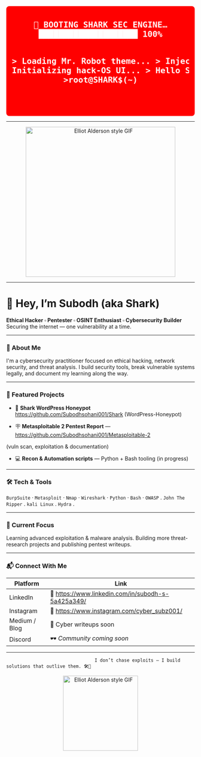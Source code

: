 <div style="background-color:#ff0000; padding: 15px; border-radius: 8px;">
<pre style="text-align:center; font-weight: bold; font-size: 22px; color:white;">
🛑 BOOTING SHARK SEC ENGINE…
████████████████████ 100%

&gt; Loading Mr. Robot theme...
&gt; Injecting Kali modules...
&gt; Initializing hack-OS UI...
&gt; Hello SHARK Welcome,
&gt;root@SHARK$(~)  
</pre>
</div>

---

<!-- Centered animated banner (external Giphy link) -->
<p align="center">
  <img src="https://media0.giphy.com/media/v1.Y2lkPTc5MGI3NjExdHI0dGcydzQ5MXU1cmNuZHN5OTZubnF1Mm01M291MXF4MjRieW40ZSZlcD12MV9pbnRlcm5hbF9naWZfYnlfaWQmY3Q9Zw/DqiMTFxiXx0VaVZQbF/giphy.gif" width="400" alt="Elliot Alderson style GIF">
</p>

---

# 👋 Hey, I’m Subodh (aka Shark)

**Ethical Hacker ▫️ Pentester ▫️ OSINT Enthusiast ▫️ Cybersecurity Builder**  
Securing the internet — one vulnerability at a time.

---

### 👾 About Me
I'm a cybersecurity practitioner focused on ethical hacking, network security, and threat analysis. I build security tools, break vulnerable systems legally, and document my learning along the way.

---

### 🧵 Featured Projects
- 🦈 **Shark WordPress Honeypot**
https://github.com/Subodhsohani001/Shark
(WordPress-Honeypot)


- 🪧 **Metasploitable 2 Pentest Report** — https://github.com/Subodhsohani001/Metasploitable-2

(vuln scan, exploitation & documentation) 

- 💻 **Recon & Automation scripts** — Python + Bash tooling (in progress)

---

### 🛠️ Tech & Tools
`BurpSuite` · `Metasploit` · `Nmap` · `Wireshark` · `Python` · `Bash` · `OWASP` . `John The Ripper` . `kali Linux` .  `Hydra` . 

---

### 🌱 Current Focus
Learning advanced exploitation & malware analysis. Building more threat-research projects and publishing pentest writeups.

---

### 📬 Connect With Me

| Platform | Link |
|---|---|
| LinkedIn | 🔗 https://www.linkedin.com/in/subodh-s-5a425a349/ |
| Instagram | 🔗 https://www.instagram.com/cyber_subz001/ |
| Medium / Blog | 📝 Cyber writeups soon |
| Discord | 🕶️ *Community coming soon* |

---
                                     I don’t chase exploits — I build solutions that outlive them. 🛠️🔐 

<p align="center">
  <img src="https://media2.giphy.com/media/v1.Y2lkPTc5MGI3NjExcXRqZHAwcDQ5OTBtbWN5OTd3aHp2NGdtNWpqbG9rdXg1NTE3c292dSZlcD12MV9pbnRlcm5hbF9naWZfYnlfaWQmY3Q9Zw/3og0ILLVvPp8d64Jd6/giphy.gif" width="200" alt="Elliot Alderson style GIF">
</p>
